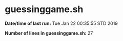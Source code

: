 # guessinggame.sh

**Date/time of last run:** Tue Jan 22 00:35:55 STD 2019

**Number of lines in guessinggame.sh:** 27

